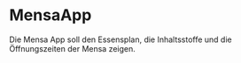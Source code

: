 # MensaApp
Die Mensa App soll den Essensplan, die Inhaltsstoffe und die Öffnungszeiten der Mensa zeigen.
